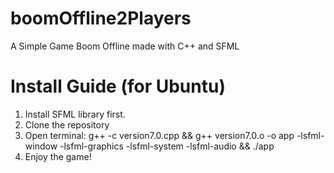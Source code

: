 # boomOffline2Players
A Simple Game Boom Offline made with C++ and SFML

# Install Guide (for Ubuntu)
   1. Install SFML library first.
   2. Clone the repository
   3. Open terminal:
        g++ -c version7.0.cpp && g++ version7.0.o -o app -lsfml-window -lsfml-graphics -lsfml-system -lsfml-audio && ./app
   4. Enjoy the game!
